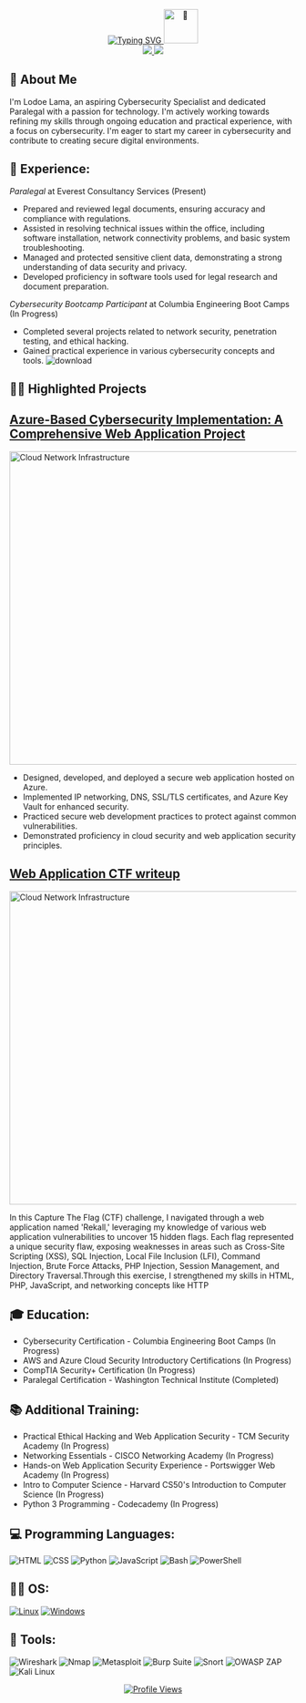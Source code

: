 <p align="center">
  <a href="https://github.com/Lodoelama">
    <img src="https://readme-typing-svg.herokuapp.com?font=Arial&color=DarkSlateGray&size=36&center=true&vCenter=true&multiline=true&width=800&height=200&lines=Lodoe+Lama;Aspiring+Cybersecurity+Specialist;Paralegal+with+a+Passion+for+Tech&speed=200" alt="Typing SVG" />
    <img src="https://github.com/wervlad/wervlad/assets/24524555/766d336d-b87d-44ba-807c-c51de2bc6b4d" width="60px" alt="👋">
  </a>

<br/>
<a href="https://www.linkedin.com/in/lodoelama/">
    <img src="https://img.shields.io/badge/-Linkedin-0077B5?style=for-the-badge&logo=linkedin&logoColor=white">
</a>
<a href="mailto:lodoelama@gmail.com">
    <img src="https://img.shields.io/badge/-Email-D14836?style=for-the-badge&logo=gmail&logoColor=white">
</a>
<br/> 
</p>

## 🚀 About Me

I'm Lodoe Lama, an aspiring Cybersecurity Specialist and dedicated Paralegal with a passion for technology. I'm actively working towards refining my skills through ongoing education and practical experience, with a focus on cybersecurity. I'm eager to start my career in cybersecurity and contribute to creating secure digital environments.

## 💼 **Experience**:

*Paralegal* at Everest Consultancy Services (Present)
- Prepared and reviewed legal documents, ensuring accuracy and compliance with regulations.
- Assisted in resolving technical issues within the office, including software installation, network connectivity problems, and basic system troubleshooting.
- Managed and protected sensitive client data, demonstrating a strong understanding of data security and privacy.
- Developed proficiency in software tools used for legal research and document preparation.

*Cybersecurity Bootcamp Participant* at Columbia Engineering Boot Camps (In Progress)
- Completed several projects related to network security, penetration testing, and ethical hacking.
- Gained practical experience in various cybersecurity concepts and tools.
![download](https://github.com/Lodoelama/Lodoelama/assets/125059539/a36f1ec7-db61-4195-b0ab-6b709fae15b6)
## 🔨🔧 Highlighted Projects

## [Azure-Based Cybersecurity Implementation: A Comprehensive Web Application Project](https://docs.google.com/document/d/1qklMKLWs76grOR52ZKALG1JuaxDrgiEPSYVn6F6S_0M/edit)

<img src="https://github.com/Lodoelama/Lodoelama/assets/125059539/9ae02404-ddd6-4d64-9315-4d09894ffc0b" alt="Cloud Network Infrastructure" width="550">


- Designed, developed, and deployed a secure web application hosted on Azure.
- Implemented IP networking, DNS, SSL/TLS certificates, and Azure Key Vault for enhanced security.
- Practiced secure web development practices to protect against common vulnerabilities.
- Demonstrated proficiency in cloud security and web application security principles.

## [Web Application CTF writeup](https://github.com/Lodoelama/Web-Application-CTF/blob/main/README.md)

<img src="https://github.com/Lodoelama/Lodoelama/assets/125059539/cc3bda2a-c11c-4d68-9918-a3070ca71eb5" alt="Cloud Network Infrastructure" width="550">



In this Capture The Flag (CTF) challenge, I navigated through a web application named 'Rekall,' leveraging my knowledge of various web application vulnerabilities to uncover 15 hidden flags. Each flag represented a unique security flaw, exposing weaknesses in areas such as Cross-Site Scripting (XSS), SQL Injection, Local File Inclusion (LFI), Command Injection, Brute Force Attacks, PHP Injection, Session Management, and Directory Traversal.Through this exercise, I strengthened my skills in HTML, PHP, JavaScript, and networking concepts like HTTP

## 🎓 Education:

- Cybersecurity Certification - Columbia Engineering Boot Camps (In Progress)
- AWS and Azure Cloud Security Introductory Certifications (In Progress)
- CompTIA Security+ Certification (In Progress)
- Paralegal Certification - Washington Technical Institute (Completed)

## 📚 Additional Training:

- Practical Ethical Hacking and Web Application Security - TCM Security Academy (In Progress)
- Networking Essentials - CISCO Networking Academy (In Progress)
- Hands-on Web Application Security Experience - Portswigger Web Academy (In Progress)
- Intro to Computer Science - Harvard CS50's Introduction to Computer Science (In Progress)
- Python 3 Programming - Codecademy (In Progress)

## 💻 **Programming Languages**:

![HTML](https://img.shields.io/badge/-HTML-E34F26?style=for-the-badge&logo=html5&logoColor=white)
![CSS](https://img.shields.io/badge/-CSS-1572B6?style=for-the-badge&logo=css3&logoColor=white)
![Python](https://img.shields.io/badge/-Python-3776AB?style=for-the-badge&logo=python&logoColor=white)
![JavaScript](https://img.shields.io/badge/-JavaScript-F7DF1E?style=for-the-badge&logo=javascript&logoColor=black)
![Bash](https://img.shields.io/badge/-Bash-4EAA25?style=for-the-badge&logo=gnu-bash&logoColor=white)
![PowerShell](https://img.shields.io/badge/-PowerShell-5391FE?style=for-the-badge&logo=powershell&logoColor=white)

## 👨‍💻 **OS**:
[![Linux](https://img.shields.io/badge/linux-black?style=for-the-badge&logo=Linux)](https://github.com/wervlad)
[![Windows](https://img.shields.io/badge/Windows-black?style=for-the-badge&logo=Windows)](https://github.com/wervlad)

## 🧰 **Tools**:

![Wireshark](https://img.shields.io/badge/-Wireshark-1679A7?style=for-the-badge&logo=wireshark&logoColor=white)
![Nmap](https://img.shields.io/badge/-Nmap-0779A7?style=for-the-badge&logo=nmap&logoColor=white)
![Metasploit](https://img.shields.io/badge/-Metasploit-EE3333?style=for-the-badge&logo=appveyor&logoColor=white)
![Burp Suite](https://img.shields.io/badge/-BurpSuite-FF6400?style=for-the-badge&logo=burpsuite&logoColor=white)
![Snort](https://img.shields.io/badge/-Snort-F0E68C?style=for-the-badge&logo=appveyor&logoColor=black)
![OWASP ZAP](https://img.shields.io/badge/-OWASPZAP-228B22?style=for-the-badge&logo=appveyor&logoColor=white)
![Kali Linux](https://img.shields.io/badge/-KaliLinux-557C94?style=for-the-badge&logo=kalilinux&logoColor=white)

<p align="center">
  <a href="https://github.com/Lodoelama">
    <img src="https://komarev.com/ghpvc/?username=Lodoelama&color=blue&style=flat" alt="Profile Views">
  </a>
</p>

